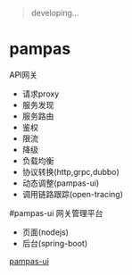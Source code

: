 > developing... 

# pampas
API网关  

- 请求proxy
- 服务发现
- 服务路由
- 鉴权
- 限流
- 降级
- 负载均衡
- 协议转换(http,grpc,dubbo)
- 动态调整(pampas-ui)
- 调用链路跟踪(open-tracing)


#pampas-ui
网关管理平台
- 页面(nodejs)
- 后台(spring-boot) 

[pampas-ui](https://github.com/darren-fu/pampas-ui)


